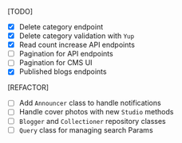 [TODO]

- [X] Delete category endpoint
- [X] Delete category validation with `Yup`
- [X] Read count increase API endpoints
- [ ] Pagination for API endpoints
- [ ] Pagination for CMS UI
- [X] Published blogs endpoints

[REFACTOR]

- [ ] Add `Announcer` class to handle notifications
- [ ] Handle cover photos with new `Studio` methods
- [ ] `Blogger` and `Collectioner` repository classes
- [ ] `Query` class for managing search Params